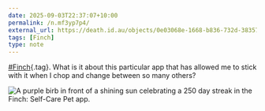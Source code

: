 ```yaml
---
date: 2025-09-03T22:37:07+10:00
permalink: /n.mf3yp7p4/
external_url: https://death.id.au/objects/0e03068e-1668-b836-732d-383571734793
tags: [Finch]
type: note
---
```

[#Finch](/tag/finch){.tag}. What is it about this particular app that has allowed me to stick with it when I chop and change between so many others?

![A purple birb in front of a shining sun celebrating a 250 day streak in the Finch: Self-Care Pet app.](https://cdn.some.pics/deathau/68db73ab91537.png)